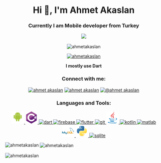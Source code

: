 
<h1 align="center">Hi 👋, I'm Ahmet Akaslan</h1>
<h3 align="center">Currently I am Mobile developer from Turkey</h3>

<p align="center">
  <img src="https://user-images.githubusercontent.com/95686166/231289260-ca5cef6c-bee5-4105-a102-755a76c67761.gif">
</p>


<p align="center"> <img src="https://komarev.com/ghpvc/?username=ahmetakaslan&label=Profile%20views&color=0e75b6&style=flat" alt="ahmetakaslan" /> </p>

<p align="center"> <a href="https://github.com/ryo-ma/github-profile-trophy"><img src="https://github-profile-trophy.vercel.app/?username=ahmetakaslan" alt="ahmetakaslan" /></a> </p>
<p align="center">
  <b>I mostly use Dart</b>
</p>

<h3 align="center">Connect with me:</h3>
<p align="center">
<a href="https://linkedin.com/in/ahmet-akaslan-029127248" target="blank"><img align="center" src="https://raw.githubusercontent.com/rahuldkjain/github-profile-readme-generator/master/src/images/icons/Social/linked-in-alt.svg" alt="ahmet akaslan" height="30" width="40" /></a>  
<a href="https://www.behance.net/ahmetakaslan1" target="blank"><img align="center" src="https://raw.githubusercontent.com/rahuldkjain/github-profile-readme-generator/master/src/images/icons/Social/behance.svg" alt="ahmet akaslan" height="30" width="40" /></a>
<a href="https://medium.com/@akaslan47yazilim" target="blank"><img align="center" src="https://raw.githubusercontent.com/rahuldkjain/github-profile-readme-generator/master/src/images/icons/Social/medium.svg" alt="@ahmet akaslan" height="30" width="40" /></a>
</p>
<h3 align="center">Languages and Tools:</h3>
<p align="center"> <a href="https://developer.android.com" target="_blank" rel="noreferrer"> <img src="https://raw.githubusercontent.com/devicons/devicon/master/icons/android/android-original-wordmark.svg" alt="android" width="40" height="40"/> </a> <a href="https://www.w3schools.com/cs/" target="_blank" rel="noreferrer"> <img src="https://raw.githubusercontent.com/devicons/devicon/master/icons/csharp/csharp-original.svg" alt="csharp" width="40" height="40"/> </a> <a href="https://dart.dev" target="_blank" rel="noreferrer"> <img src="https://www.vectorlogo.zone/logos/dartlang/dartlang-icon.svg" alt="dart" width="40" height="40"/> </a> <a href="https://firebase.google.com/" target="_blank" rel="noreferrer"> <img src="https://www.vectorlogo.zone/logos/firebase/firebase-icon.svg" alt="firebase" width="40" height="40"/> </a> <a href="https://flutter.dev" target="_blank" rel="noreferrer"> <img src="https://www.vectorlogo.zone/logos/flutterio/flutterio-icon.svg" alt="flutter" width="40" height="40"/> </a> <a href="https://git-scm.com/" target="_blank" rel="noreferrer"> <img src="https://www.vectorlogo.zone/logos/git-scm/git-scm-icon.svg" alt="git" width="40" height="40"/> </a> <a href="https://www.java.com" target="_blank" rel="noreferrer"> <img src="https://raw.githubusercontent.com/devicons/devicon/master/icons/java/java-original.svg" alt="java" width="40" height="40"/> </a> <a href="https://kotlinlang.org" target="_blank" rel="noreferrer"> <img src="https://www.vectorlogo.zone/logos/kotlinlang/kotlinlang-icon.svg" alt="kotlin" width="40" height="40"/> </a> <a href="https://www.mathworks.com/" target="_blank" rel="noreferrer"> <img src="https://upload.wikimedia.org/wikipedia/commons/2/21/Matlab_Logo.png" alt="matlab" width="40" height="40"/> </a> <a href="https://www.mysql.com/" target="_blank" rel="noreferrer"> <img src="https://raw.githubusercontent.com/devicons/devicon/master/icons/mysql/mysql-original-wordmark.svg" alt="mysql" width="40" height="40"/> </a> <a href="https://www.python.org" target="_blank" rel="noreferrer"> <img src="https://raw.githubusercontent.com/devicons/devicon/master/icons/python/python-original.svg" alt="python" width="40" height="40"/> </a> <a href="https://www.sqlite.org/" target="_blank" rel="noreferrer"> <img src="https://www.vectorlogo.zone/logos/sqlite/sqlite-icon.svg" alt="sqlite" width="40" height="40"/> </a> </p>

<p><img align="left" src="https://github-readme-stats.vercel.app/api/top-langs?username=ahmetakaslan&show_icons=true&locale=en&layout=compact" alt="ahmetakaslan" /></p>

<p>&nbsp;<img align="center" src="https://github-readme-stats.vercel.app/api?username=ahmetakaslan&show_icons=true&locale=en" alt="ahmetakaslan" /></p>

<p><img align="center" src="https://github-readme-streak-stats.herokuapp.com/?user=ahmetakaslan&" alt="ahmetakaslan" /></p>

